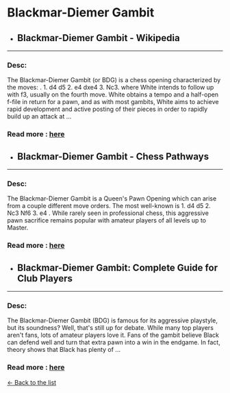# Blackmar-Diemer Gambit
- ## **Blackmar-Diemer Gambit - Wikipedia** 

---
### Desc: 
 The Blackmar-Diemer Gambit (or BDG) is a chess opening characterized by the moves: . 1. d4 d5 2. e4 dxe4 3. Nc3. where White intends to follow up with f3, usually on the fourth move. White obtains a tempo and a half-open f-file in return for a pawn, and as with most gambits, White aims to achieve rapid development and active posting of their pieces in order to rapidly build up an attack at ... 
### Read more : [here](https://en.wikipedia.org/wiki/Blackmar–Diemer_Gambit) 
- ## **Blackmar-Diemer Gambit - Chess Pathways** 

---
### Desc: 
 The Blackmar-Diemer Gambit is a Queen's Pawn Opening which can arise from a couple different move orders. The most well-known is 1. d4 d5 2. Nc3 Nf6 3. e4 . While rarely seen in professional chess, this aggressive pawn sacrifice remains popular with amateur players of all levels up to Master. 
### Read more : [here](https://chesspathways.com/chess-openings/queens-pawn-opening/blackmar-diemer-gambit/) 
- ## **Blackmar-Diemer Gambit: Complete Guide for Club Players** 

---
### Desc: 
 The Blackmar-Diemer Gambit (BDG) is famous for its aggressive playstyle, but its soundness? Well, that's still up for debate. While many top players aren't fans, lots of amateur players love it. Fans of the gambit believe Black can defend well and turn that extra pawn into a win in the endgame. In fact, theory shows that Black has plenty of ... 
### Read more : [here](https://thechessworld.com/articles/openings/blackmar-diemer-gambit-complete-guide-for-club-players/) 


[← Back to the list](chess-openings.md)